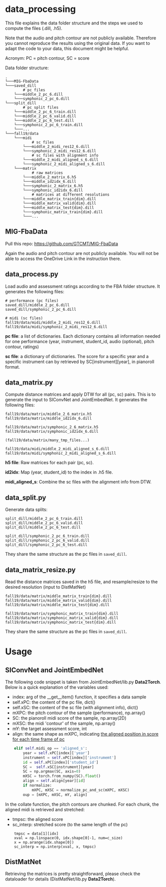 # data_processing

This file explains the data folder structure and the steps we used to compute the files (.dill, .h5).

Note that the audio and pitch contour are not publicly available. 
Therefore you cannot reproduce the results using the original data. 
If you want to adapt the code to your data, this document might be helpful.

Acronym: PC = pitch contour, SC = score

Data folder structure:
```
.
└───MIG-FbaData
└───saved_dill
        # pc files
    └───middle_2_pc_6.dill
    └───symphonic_2_pc_6.dill
└───split_dill
        # pc split files
    └───middle_2_pc_6_train.dill
    └───middle_2_pc_6_valid.dill
    └───middle_2_pc_6_test.dill
    └───symphonic_2_pc_6_train.dill
    └───...
└───fall19/data
    └───midi
            # sc files
        └───middle_2_midi_res12_6.dill
        └───symphonic_2_midi_res12_6.dill
            # sc files with alignment info
        └───middle_2_midi_aligned_s_6.dill
        └───symphonic_2_midi_aligned_s_6.dill
    └───matrix
            # raw matrices
        └───middle_2_matrix_6.h5
        └───middle_id2idx_6.dill
        └───symphonic_2_matrix_6.h5
        └───symphonic_id2idx_6.dill
            # matrices at different resolutions
        └───middle_matrix_train{dim}.dill
        └───middle_matrix_valid{dim}.dill
        └───middle_matrix_test{dim}.dill
        └───symphonic_matrix_train{dim}.dill
        └───...
```

## MIG-FbaData

Pull this repo: https://github.com/GTCMT/MIG-FbaData

Again the audio and pitch contour are not publicly available. 
You will not be able to access the OneDrive Link in the instruction there.

## data_process.py

Load audio and assessment ratings according to the FBA folder structure.
It generates the following files:
```
# performance (pc files)
saved_dill/middle_2_pc_6.dill
saved_dill/symphonic_2_pc_6.dill

# midi (sc files)
fall19/data/midi/middle_2_midi_res12_6.dill
fall19/data/midi/symphonic_2_midi_res12_6.dill
```

__pc file__: a list of dictionaries. Each dictionary contains all information needed for one performance 
(year, instrument, student_id, audio (optional), pitch contour, ratings)

__sc file__: a dictionary of dictionaries. The score for a specific year and a specific instrument can by retrieved 
by SC\[instrument\]\[year\], in pianoroll format. 

## data_matrix.py

Compute distance matrices and apply DTW for all (pc, sc) pairs. 
This is to generate the input to SIConvNet and JointEmbedNet.
It generates the following files:

```
fall19/data/matrix/middle_2_6_matrix.h5
fall19/data/matrix/middle_id2idx_6.dill

fall19/data/matrix/symphonic_2_6_matrix.h5
fall19/data/matrix/symphonic_id2idx_6.dill

(fall19/data/matrix/many_tmp_files...)

fall19/data/midi/middle_2_midi_aligned_s_6.dill
fall19/data/midi/symphonic_2_midi_aligned_s_6.dill
```

__h5 file__: Raw matrices for each pair (pc, sc).

__id2idx__: Map (year, student_id) to the index in .h5 file.

__midi_aligned_s__: Combine the sc files with the alignment info from DTW.

## data_split.py

Generate data splits:

```
split_dill/middle_2_pc_6_train.dill
split_dill/middle_2_pc_6_valid.dill
split_dill/middle_2_pc_6_test.dill

split_dill/symphonic_2_pc_6_train.dill
split_dill/symphonic_2_pc_6_valid.dill
split_dill/symphonic_2_pc_6_test.dill
```

They share the same structure as the pc files in `saved_dill`.

## data_matrix_resize.py

Read the distance matrices saved in the h5 file, and resample/resize to the desired resolution (input to DistMatNet)

```
fall19/data/matrix/middle_matrix_train{dim}.dill
fall19/data/matrix/middle_matrix_valid{dim}.dill
fall19/data/matrix/middle_matrix_test{dim}.dill

fall19/data/matrix/symphonic_matrix_train{dim}.dill
fall19/data/matrix/symphonic_matrix_valid{dim}.dill
fall19/data/matrix/symphonic_matrix_test{dim}.dill
```

They share the same structure as the pc files in `saved_dill`.

# Usage

## SIConvNet and JointEmbedNet

The following code snippet is taken from JointEmbedNet/lib.py __Data2Torch__. 
Below is a quick explanation of the variables used:
* index: arg of the __get__item() function, it specifies a data sample
* self.xPC: the content of the pc file, dict()
* self.xSC: the content of the sc file (with alignment info), dict()
* mXPC: the pitch contour of the sample (performance), np.array()
* SC: the pianoroll midi score of the sample, np.array(2D)
* mXSC: the midi 'contour' of the sample, np.array()
* mY: the target assessment score, int
* align: the same shape as mXPC, indicating <u>the aligned position in score for each time frame of pc</u>

```python
    elif self.midi_op == 'aligned_s':
        year = self.xPC[index]['year']
        instrument = self.xPC[index]['instrumemt']
        id = self.xPC[index]['student_id']
        SC =  self.xSC[instrument][year]
        SC = np.argmax(SC, axis=0)
        mXSC = torch.from_numpy(SC).float()
        align = self.align[year][id]
        if normalize:
            mXPC, mXSC = normalize_pc_and_sc(mXPC, mXSC)
        oup = [mXPC, mXSC, mY, align]
```

In the collate function, the pitch contours are chunked. For each chunk, the aligned midi is retrieved and stretched:
* tmpsc: the aligned score
* sc_interp: stretched score (to the same length of the pc)

```
    tmpsc = data[1][idx]
    xval = np.linspace(0, idx.shape[0]-1, num=c_size)
    x = np.arange(idx.shape[0])
    sc_interp = np.interp(xval, x, tmpsc)
```

## DistMatNet

Retrieving the matrices is pretty straightforward, please check the dataloader for details (DistMatNet/lib.py __Data2Torch__). 